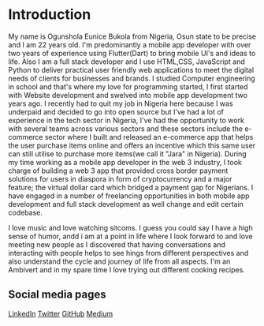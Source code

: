 # Introduction

My name is Ogunshola Eunice Bukola from Nigeria, Osun state to be precise and I am 22 years old. 
I'm predominantly a mobile app developer with over two years of experience using Flutter(Dart) to bring mobile UI's and ideas to life. Also I am a full stack developer and I use HTML,CSS, JavaScript and Python to deliver practical user friendly web applications to meet the digital needs of clients for businesses and brands. 
I studied Computer engineering in school and that's where my love for programming started, I first started with Website development and swelved into mobile app development two years ago. I recently had to quit my job in Nigeria here because I was underpaid and decided to go into open source but I've had a lot of experience in the tech sector in Nigeria, I've had the opportunity to work with several teams across various sectors and these sectors include the e-commerce sector where I built and released an e-commerce app that helps the user purchase items online and offers an incentive which this same user can still utilise to purchase more items(we call it "Jara" in Nigeria). During my time working as a mobile app developer in the web 3 industry, I took charge of building a web 3 app that provided cross border payment solutions for users in diaspora in form of cryptocurrency and a major feature; the virtual dollar card which bridged a payment gap for Nigerians. I have engaged in a number of freelancing opportunities in both mobile app development and full stack development as well change and edit certain codebase. 

I love music and love watching sitcoms. I guess you could say I have a high sense of humor, andd i am at a point in life where I look forward to and love meeting new people as I discovered that having conversations and interacting with people helps to see hings from different perspectives and also understand the cycle and journey of life from all aspects. I'm an Ambivert and in my spare time I love trying out different cooking recipes. 

## Social media pages
[LinkedIn](https://www.linkedin.com/in/bukola-eunice-44848320b)
[Twitter](https://twitter.com/bukky_oe?t=V5AVrYFZkUEa9MEMj8OWYg&s=09)
[GitHub](https://github.com/bukky-eo)
[Medium](https://medium.com/@thedweebspeaks)
